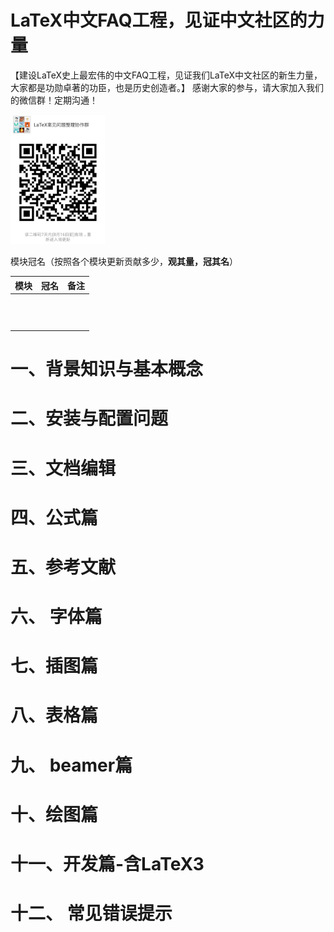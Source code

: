 # LaTeX中文FAQ工程，见证中文社区的力量

【建设LaTeX史上最宏伟的中文FAQ工程，见证我们LaTeX中文社区的新生力量，大家都是功勋卓著的功臣，也是历史创造者。】
感谢大家的参与，请大家加入我们的微信群！定期沟通！

<img src="images/weixin_20180809210544.jpg" width="30%"/>

模块冠名（按照各个模块更新贡献多少，**观其量，冠其名**）

| 模块 | 冠名 | 备注 |
| ---- | ---- | ---- |
|      |      |      |
|      |      |      |
|      |      |      |
|      |      |      |
|      |      |      |
|      |      |      |
|      |      |      |
|      |      |      |
|      |      |      |
|      |      |      |
|      |      |      |

# 一、背景知识与基本概念 

# 二、安装与配置问题 

# 三、文档编辑

# 四、公式篇

# 五、参考文献 

# 六、 字体篇

# 七、插图篇

# 八、表格篇

# 九、 beamer篇

# 十、绘图篇

# 十一、开发篇-含LaTeX3

# 十二、 常见错误提示

 